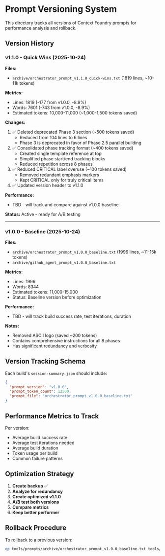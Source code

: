 # Prompt Versioning System

This directory tracks all versions of Context Foundry prompts for performance analysis and rollback.

## Version History

### v1.1.0 - Quick Wins (2025-10-24)
**Files:**
- `archive/orchestrator_prompt_v1.1.0_quick-wins.txt` (1819 lines, ~10-11k tokens)

**Metrics:**
- Lines: 1819 (-177 from v1.0.0, -8.9%)
- Words: 7601 (-743 from v1.0.0, -8.9%)
- Estimated tokens: 10,000-11,000 (~1,000-1,500 tokens saved)

**Changes:**
1. ✅ Deleted deprecated Phase 3 section (~500 tokens saved)
   - Reduced from 104 lines to 6 lines
   - Phase 3 is deprecated in favor of Phase 2.5 parallel building
2. ✅ Consolidated phase tracking format (~400 tokens saved)
   - Created single template reference at top
   - Simplified phase start/end tracking blocks
   - Reduced repetition across 8 phases
3. ✅ Reduced CRITICAL label overuse (~100 tokens saved)
   - Removed redundant emphasis markers
   - Kept CRITICAL only for truly critical items
4. ✅ Updated version header to v1.1.0

**Performance:**
- TBD - will track and compare against v1.0.0 baseline

**Status:** Active - ready for A/B testing

---

### v1.0.0 - Baseline (2025-10-24)
**Files:**
- `archive/orchestrator_prompt_v1.0.0_baseline.txt` (1996 lines, ~11-15k tokens)
- `archive/github_agent_prompt_v1.0.0_baseline.txt`

**Metrics:**
- Lines: 1996
- Words: 8344
- Estimated tokens: 11,000-15,000
- Status: Baseline version before optimization

**Performance:**
- TBD - will track build success rate, test iterations, duration

**Notes:**
- Removed ASCII logo (saved ~200 tokens)
- Contains comprehensive instructions for all 8 phases
- Has significant redundancy and verbosity

## Version Tracking Schema

Each build's `session-summary.json` should include:
```json
{
  "prompt_version": "v1.0.0",
  "prompt_token_count": 12500,
  "prompt_file": "orchestrator_prompt_v1.0.0_baseline.txt"
}
```

## Performance Metrics to Track

Per version:
- Average build success rate
- Average test iterations needed
- Average build duration
- Token usage per build
- Common failure patterns

## Optimization Strategy

1. **Create backup** ✅
2. **Analyze for redundancy**
3. **Create optimized v1.1.0**
4. **A/B test both versions**
5. **Compare metrics**
6. **Keep better performer**

## Rollback Procedure

To rollback to a previous version:
```bash
cp tools/prompts/archive/orchestrator_prompt_v1.0.0_baseline.txt tools/orchestrator_prompt.txt
```
